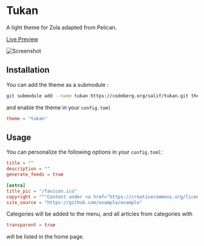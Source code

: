 # Tukan

A light theme for Zola adapted from Pelican.

[Live Preview](https://salif.github.io/zola-themes-collection/demo/tukan/)

![Screenshot](https://codeberg.org/salif/tukan/raw/branch/master/screenshot.png)

## Installation

You can add the theme as a submodule :

```bash
git submodule add --name tukan https://codeberg.org/salif/tukan.git themes/tukan
```

and enable the theme in your `config.toml`

```toml
theme = "tukan"
```

## Usage

You can personalize the following options in your `config.toml`:

```toml
title = ""
description = ""
generate_feeds = true

[extra]
title_pic = "/favicon.ico"
copyright = """Content under <a href="https://creativecommons.org/licenses/by-sa/4.0/">CC BY-SA</a> Licence."""
site_source = "https://github.com/example/example"
```

Categories will be added to the menu, and all articles from categories with

```toml
transparent = true
```

will be listed in the home page.

